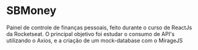 # SBMoney

Painel de controle de finanças pessoais, feito durante o curso de ReactJs da Rocketseat. O principal objetivo foi estudar o consumo de API's utilizando o Axios, e a criação de um mock-database com o MirageJS
